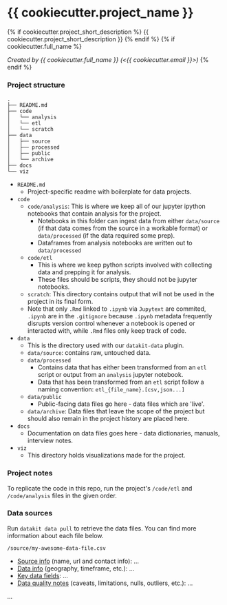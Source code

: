 # {{ cookiecutter.project_name }}
{% if cookiecutter.project_short_description %}
{{ cookiecutter.project_short_description }}
{% endif %}
{% if cookiecutter.full_name %}

*Created by {{ cookiecutter.full_name }} (<{{ cookiecutter.email }}>)*
{% endif %}


### Project structure

```
.
├── README.md
├── code
│   └── analysis
│   └── etl
│   └── scratch
├── data
│   ├── source
│   ├── processed
│   ├── public
│   └── archive
├── docs
└── viz
```

- `README.md`
  - Project-specific readme with boilerplate for data projects.
- `code`
  - `code/analysis`: This is where we keep all of our jupyter ipython notebooks that contain analysis for the project.
    - Notebooks in this folder can ingest data from either `data/source` (if that data comes from the source in a workable format) or `data/processed` (if the data required some prep).
    - Dataframes from analysis notebooks are written out to `data/processed`
  - `code/etl`
    - This is where we keep python scripts involved with collecting data and prepping it for analysis.
    - These files should be scripts, they should not be jupyter notebooks.
  - `scratch`: This directory contains output that will not be used in the project in its final form.
  - Note that only `.Rmd` linked to `.ipynb` via `Jupytext` are commited, `.ipynb` are in the `.gitignore` because `.ipynb` metadata frequently disrupts version control whenever a notebook is opened or interacted with, while `.Rmd` files only keep track of code.
- `data`
  - This is the directory used with our `datakit-data` plugin.
  - `data/source`: contains raw, untouched data.
  - `data/processed`
    - Contains data that has either been transformed from an `etl` script or output from an `analysis` jupyter notebook.
    - Data that has been transformed from an `etl` script follow a naming convention: `etl_{file_name}.[csv,json...]`
  - `data/public`
    - Public-facing data files go here - data files which are 'live'.
  - `data/archive`: Data files that leave the scope of the project but should also remain in the project history are placed here.
- `docs`
  - Documentation on data files goes here - data dictionaries, manuals, interview notes.
- `viz`
  - This directory holds visualizations made for the project. 


### Project notes

To replicate the code in this repo, run the project's `/code/etl` and `/code/analysis` files in the given order. 


### Data sources

Run `datakit data pull` to retrieve the data files. You can find more information about each file below. 

`/source/my-awesome-data-file.csv`
- <u>Source info</u> (name, url and contact info): ...
- <u>Data info</u> (geography, timeframe, etc.): ...
- <u>Key data fields</u>: ...
- <u>Data quality notes</u> (caveats, limitations, nulls, outliers, etc.): ...

...